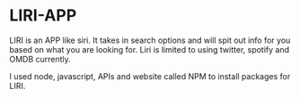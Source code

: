 # LIRI-APP

LIRI is an APP like siri. It takes in search options and will spit out info for you based on what you are looking for. Liri is limited to using twitter, spotify and OMDB currently.

I used node, javascript, APIs and website called NPM to install packages for LIRI.
